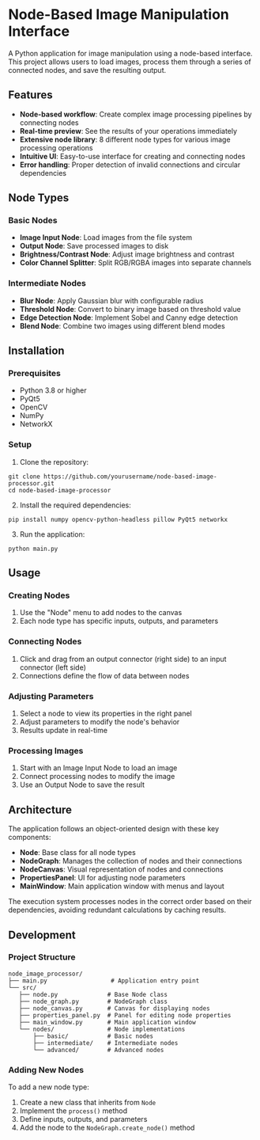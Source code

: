 # Node-Based Image Manipulation Interface

A Python application for image manipulation using a node-based interface. This project allows users to load images, process them through a series of connected nodes, and save the resulting output.

## Features

- **Node-based workflow**: Create complex image processing pipelines by connecting nodes
- **Real-time preview**: See the results of your operations immediately
- **Extensive node library**: 8 different node types for various image processing operations
- **Intuitive UI**: Easy-to-use interface for creating and connecting nodes
- **Error handling**: Proper detection of invalid connections and circular dependencies

## Node Types

### Basic Nodes
- **Image Input Node**: Load images from the file system
- **Output Node**: Save processed images to disk
- **Brightness/Contrast Node**: Adjust image brightness and contrast
- **Color Channel Splitter**: Split RGB/RGBA images into separate channels

### Intermediate Nodes
- **Blur Node**: Apply Gaussian blur with configurable radius
- **Threshold Node**: Convert to binary image based on threshold value
- **Edge Detection Node**: Implement Sobel and Canny edge detection
- **Blend Node**: Combine two images using different blend modes


## Installation

### Prerequisites
- Python 3.8 or higher
- PyQt5
- OpenCV
- NumPy
- NetworkX

### Setup
1. Clone the repository:
```
git clone https://github.com/yourusername/node-based-image-processor.git
cd node-based-image-processor
```

2. Install the required dependencies:
```
pip install numpy opencv-python-headless pillow PyQt5 networkx
```

3. Run the application:
```
python main.py
```

## Usage

### Creating Nodes
1. Use the "Node" menu to add nodes to the canvas
2. Each node type has specific inputs, outputs, and parameters

### Connecting Nodes
1. Click and drag from an output connector (right side) to an input connector (left side)
2. Connections define the flow of data between nodes

### Adjusting Parameters
1. Select a node to view its properties in the right panel
2. Adjust parameters to modify the node's behavior
3. Results update in real-time

### Processing Images
1. Start with an Image Input Node to load an image
2. Connect processing nodes to modify the image
3. Use an Output Node to save the result

## Architecture

The application follows an object-oriented design with these key components:

- **Node**: Base class for all node types
- **NodeGraph**: Manages the collection of nodes and their connections
- **NodeCanvas**: Visual representation of nodes and connections
- **PropertiesPanel**: UI for adjusting node parameters
- **MainWindow**: Main application window with menus and layout

The execution system processes nodes in the correct order based on their dependencies, avoiding redundant calculations by caching results.

## Development

### Project Structure
```
node_image_processor/
├── main.py                  # Application entry point
└── src/
   ├── node.py              # Base Node class
   ├── node_graph.py        # NodeGraph class
   ├── node_canvas.py       # Canvas for displaying nodes
   ├── properties_panel.py  # Panel for editing node properties
   ├── main_window.py       # Main application window
   └── nodes/               # Node implementations
       ├── basic/           # Basic nodes
       ├── intermediate/    # Intermediate nodes
       └── advanced/        # Advanced nodes

```

### Adding New Nodes
To add a new node type:
1. Create a new class that inherits from `Node`
2. Implement the `process()` method
3. Define inputs, outputs, and parameters
4. Add the node to the `NodeGraph.create_node()` method

